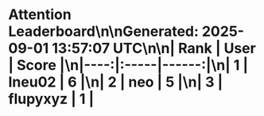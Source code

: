 # Attention Leaderboard\n\nGenerated: 2025-09-01 13:57:07 UTC\n\n| Rank | User | Score |\n|----:|:-----|------:|\n| 1 | Ineu02 | 6 |\n| 2 | neo | 5 |\n| 3 | flupyxyz | 1 |